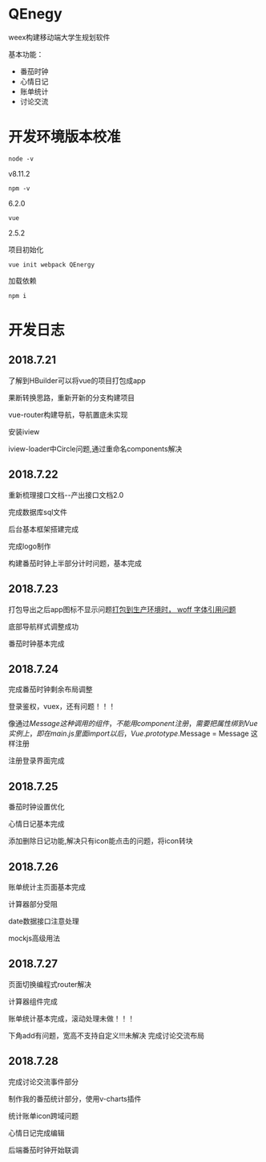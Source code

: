 # QEnegy
weex构建移动端大学生规划软件

基本功能：
- 番茄时钟
- 心情日记
- 账单统计
- 讨论交流

# 开发环境版本校准

```node -v```

v8.11.2

```npm -v```

6.2.0

```vue```

2.5.2

项目初始化

```vue init webpack QEnergy```

加载依赖

```npm i```


# 开发日志

## 2018.7.21

了解到HBuilder可以将vue的项目打包成app

果断转换思路，重新开新的分支构建项目

vue-router构建导航，导航置底未实现

安装iview

iview-loader中Circle问题,通过重命名components解决

## 2018.7.22

重新梳理接口文档--产出接口文档2.0

完成数据库sql文件

后台基本框架搭建完成

完成logo制作

构建番茄时钟上半部分计时问题，基本完成

## 2018.7.23

打包导出之后app图标不显示问题[打包到生产环境时， woff 字体引用问题 ](https://github.com/iview/iview/issues/515)

底部导航样式调整成功

番茄时钟基本完成

## 2018.7.24 

完成番茄时钟剩余布局调整

登录鉴权，vuex，还有问题！！！

像通过$Message这种调用的组件，不能用component注册，需要把属性绑到Vue实例上，即在main.js里面import以后，Vue.prototype.$Message = Message 这样注册

注册登录界面完成

## 2018.7.25

番茄时钟设置优化

心情日记基本完成

添加删除日记功能,解决只有icon能点击的问题，将icon转块

## 2018.7.26

账单统计主页面基本完成

计算器部分受阻

date数据接口注意处理

mockjs高级用法

## 2018.7.27

页面切换编程式router解决

计算器组件完成

账单统计基本完成，滚动处理未做！！！

下角add有问题，宽高不支持自定义!!!未解决
完成讨论交流布局

## 2018.7.28

完成讨论交流事件部分

制作我的番茄统计部分，使用v-charts插件

统计账单icon跨域问题

心情日记完成编辑

后端番茄时钟开始联调